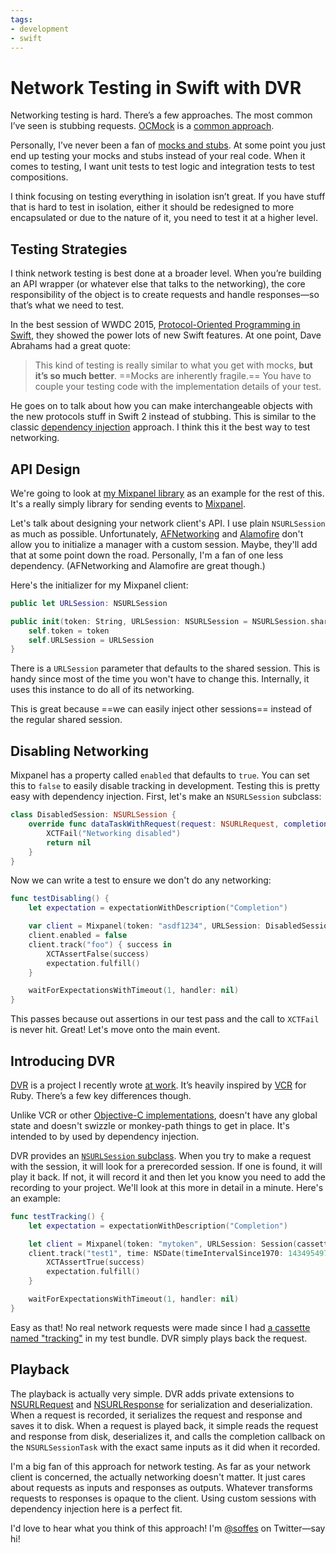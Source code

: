 ```yaml
---
tags:
- development
- swift
---
```


# Network Testing in Swift with DVR

Networking testing is hard. There’s a few approaches. The most common I’ve seen is stubbing requests. [OCMock](https://github.com/erikdoe/ocmock) is a [common approach](http://ashfurrow.com/blog/your-first-objective-c-unit-test-with-ocmock/).

Personally, I’ve never been a fan of [mocks and stubs](https://en.wikipedia.org/wiki/Mock_object). At some point you just end up testing your mocks and stubs instead of your real code. When it comes to testing, I want unit tests to test logic and integration tests to test compositions.

I think focusing on testing everything in isolation isn’t great. If you have stuff that is hard to test in isolation, either it should be redesigned to more encapsulated or due to the nature of it, you need to test it at a higher level.


## Testing Strategies

I think network testing is best done at a broader level. When you’re building an API wrapper (or whatever else that talks to the networking), the core responsibility of the object is to create requests and handle responses—so that’s what we need to test.

In the best session of WWDC 2015, [Protocol-Oriented Programming in Swift](https://developer.apple.com/videos/wwdc/2015/?id=408), they showed the power lots of new Swift features. At one point, Dave Abrahams had a great quote:

> This kind of testing is really similar to what you get with mocks, **but it’s so much better**. ==Mocks are inherently fragile.== You have to couple your testing code with the implementation details of your test.

He goes on to talk about how you can make interchangeable objects with the new protocols stuff in Swift 2 instead of stubbing. This is similar to the classic [dependency injection](https://en.wikipedia.org/wiki/Dependency_injection) approach. I think this it the best way to test networking.


## API Design

We're going to look at [my Mixpanel library](https://github.com/soffes/Mixpanel) as an example for the rest of this. It's a really simply library for sending events to [Mixpanel](http://mixpanel.com).

Let's talk about designing your network client's API. I use plain `NSURLSession` as much as possible. Unfortunately, [AFNetworking](https://github.com/AFNetworking/AFNetworking) and [Alamofire](https://github.com/alamofire/alamofire) don't allow you to initialize a manager with a custom session. Maybe, they'll add that at some point down the road. Personally, I'm a fan of one less dependency. (AFNetworking and Alamofire are great though.)

Here's the initializer for my Mixpanel client:

```swift
public let URLSession: NSURLSession

public init(token: String, URLSession: NSURLSession = NSURLSession.sharedSession()) {
    self.token = token
    self.URLSession = URLSession
}
```

There is a `URLSession` parameter that defaults to the shared session. This is handy since most of the time you won't have to change this. Internally, it uses this instance to do all of its networking.

This is great because ==we can easily inject other sessions== instead of the regular shared session.


## Disabling Networking

Mixpanel has a property called `enabled` that defaults to `true`. You can set this to `false` to easily disable tracking in development. Testing this is pretty easy with dependency injection. First, let's make an `NSURLSession` subclass:

```swift
class DisabledSession: NSURLSession {
    override func dataTaskWithRequest(request: NSURLRequest, completionHandler: (NSData?, NSURLResponse?, NSError?) -> Void) -> NSURLSessionDataTask? {
        XCTFail("Networking disabled")
        return nil
    }
}
```

Now we can write a test to ensure we don't do any networking:

```swift
func testDisabling() {
    let expectation = expectationWithDescription("Completion")

    var client = Mixpanel(token: "asdf1234", URLSession: DisabledSession())
    client.enabled = false
    client.track("foo") { success in
        XCTAssertFalse(success)
        expectation.fulfill()
    }

    waitForExpectationsWithTimeout(1, handler: nil)
}
```

This passes because out assertions in our test pass and the call to `XCTFail` is never hit. Great! Let's move onto the main event.


## Introducing DVR

[DVR](https://github.com/venmo/dvr) is a project I recently wrote [at work](https://venmo.com). It’s heavily inspired by [VCR](https://github.com/vcr/vcr) for Ruby. There’s a few key differences though.

Unlike VCR or other [Objective-C implementations](https://github.com/dstnbrkr/VCRURLConnection), doesn't have any global state and doesn't swizzle or monkey-path things to get in place. It's intended to by used by dependency injection.

DVR provides an [`NSURLSession` subclass](https://github.com/venmo/DVR/blob/master/DVR/Session.swift). When you try to make a request with the session, it will look for a prerecorded session. If one is found, it will play it back. If not, it will record it and then let you know you need to add the recording to your project. We'll look at this more in detail in a minute. Here's an example:

```swift
func testTracking() {
    let expectation = expectationWithDescription("Completion")

    let client = Mixpanel(token: "mytoken", URLSession: Session(cassetteName: "tracking"))
    client.track("test1", time: NSDate(timeIntervalSince1970: 1434954974)) { success in
        XCTAssertTrue(success)
        expectation.fulfill()
    }

    waitForExpectationsWithTimeout(1, handler: nil)
}
```

Easy as that! No real network requests were made since I had [a cassette named "tracking"](https://github.com/soffes/Mixpanel/blob/master/Mixpanel/Tests/Fixtures/tracking.json) in my test bundle. DVR simply plays back the request.


## Playback

The playback is actually very simple. DVR adds private extensions to [NSURLRequest](https://github.com/venmo/DVR/blob/master/DVR/URLRequest.swift) and [NSURLResponse](https://github.com/venmo/DVR/blob/master/DVR/URLResponse.swift) for serialization and deserialization. When a request is recorded, it serializes the request and response and saves it to disk. When a request is played back, it simple reads the request and response from disk, deserializes it, and calls the completion callback on the `NSURLSessionTask` with the exact same inputs as it did when it recorded.

I'm a big fan of this approach for network testing. As far as your network client is concerned, the actually networking doesn't matter. It just cares about requests as inputs and responses as outputs. Whatever transforms requests to responses is opaque to the client. Using custom sessions with dependency injection here is a perfect fit.

I'd love to hear what you think of this approach! I'm [@soffes](https://twitter.com/soffes) on Twitter—say hi!
